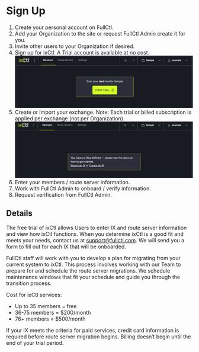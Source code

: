 # Sign Up

1. Create your personal account on FullCtl.
2. Add your Organization to the site or request FullCtl Admin create it for you.
3. Invite other users to your Organization if desired.
4. Sign up for ixCtl. A Trial account is available at no cost.
![](img/starttrial.png)
5. Create or Import your exchange. Note: Each trial or billed subscription is
   applied per exchange (not per Organization).
![](img/define.png)
6. Enter your members / route server information.
7. Work with FullCtl Admin to onboard / verify information.
8. Request verification from FullCtl Admin.

## Details
The free trial of ixCtl allows Users to enter IX and route server information and view how ixCtl functions. When you determine ixCtl is a good fit and meets your needs, contact us at <support@fullctl.com>. We will send you a form to fill out for each IX that will be onboarded. 

FullCtl staff will work with you to develop a plan for migrating from your current system to ixCtl. This process involves working with our Team to prepare for and schedule the route server migrations. We schedule maintenance windows that fit your schedule and guide you through the transition process. 

Cost for ixCtl services:

- Up to 35 members = free
- 36-75 members = $200/month
- 76+ members = $500/month

If your IX meets the criteria for paid services, credit card information is required before route server migration begins. Billing doesn’t begin until the end of your trial period. 

